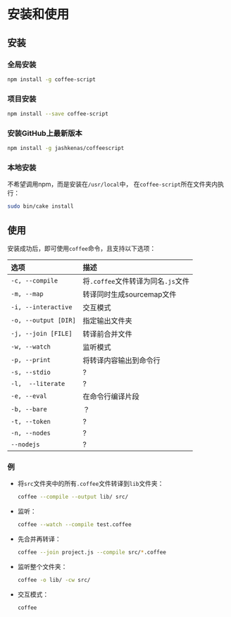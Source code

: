 # 安装和使用

## 安装

### 全局安装

```bash
npm install -g coffee-script
```

### 项目安装

```bash
npm install --save coffee-script
```

### 安装GitHub上最新版本

```bash
npm install -g jashkenas/coffeescript
```

### 本地安装

不希望调用npm，而是安装在`/usr/local`中， 在`coffee-script`所在文件夹内执行：

```bash
sudo bin/cake install
```

## 使用

安装成功后，即可使用`coffee`命令，且支持以下选项：

| 选项                   | 描述                       |
| :------------------- | :----------------------- |
| `-c, --compile`      | 将`.coffee`文件转译为同名`.js`文件 |
| `-m, --map`          | 转译同时生成sourcemap文件        |
| `-i, --interactive`  | 交互模式                     |
| `-o, --output [DIR]` | 指定输出文件夹                  |
| `-j, --join [FILE]`  | 转译前合并文件                  |
| `-w, --watch`        | 监听模式                     |
| `-p, --print`        | 将转译内容输出到命令行              |
| `-s, --stdio`        | ?                        |
| `-l,  --literate`    | ?                        |
| `-e, --eval`         | 在命令行编译片段                 |
| `-b, --bare`         | ？                        |
| `-t, --token`        | ?                        |
| `-n, --nodes`        | ?                        |
| `--nodejs`           | ?                        |

### 例

-   将`src`文件夹中的所有`.coffee`文件转译到`lib`文件夹：

    ```bash
    coffee --compile --output lib/ src/
    ```

-   监听：

    ```bash
    coffee --watch --compile test.coffee
    ```

-   先合并再转译：

    ```bash
    coffee --join project.js --compile src/*.coffee
    ```

-   监听整个文件夹：

    ```bash
    coffee -o lib/ -cw src/
    ```

-   交互模式：

    ```bash
    coffee
    ```
